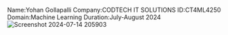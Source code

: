 Name:Yohan Gollapalli
Company:CODTECH IT SOLUTIONS
ID:CT4ML4250
Domain:Machine Learning
Duration:July-August 2024
![Screenshot 2024-07-14 205903](https://github.com/user-attachments/assets/cf96eae9-6ad0-4f2e-af59-d91e4730f877)
